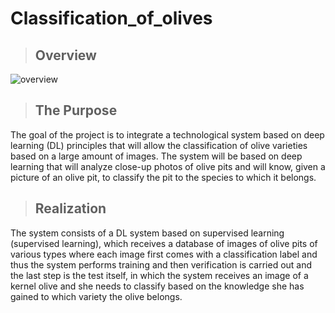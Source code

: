 # Classification_of_olives

> ## Overview
![overview](https://user-images.githubusercontent.com/92545396/194367808-147ce0b2-8589-4596-992b-b54e935189bb.PNG)

> ## The Purpose

The goal of the project is to integrate a technological system based on deep learning (DL) principles that will allow the classification of olive varieties based on a large amount of images.
The system will be based on deep learning that will analyze close-up photos of olive pits and will know, given a picture of an olive pit, to classify the pit to the species to which it belongs.

> ## Realization

The system consists of a DL system based on supervised learning (supervised learning), which receives a database of images of olive pits of various types where each image first comes with a classification label and thus the system performs training and then verification is carried out and the last step is the test itself, in which the system receives an image of a kernel olive and she needs to classify based on the knowledge she has gained to which variety the olive belongs.

